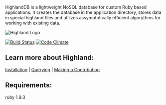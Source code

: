 HighlandDB is a lightweight NoSQL database for custom Ruby based applications. It creates the database in the application directory, stores data in special highland files and utilizes assymptotically efficient algorythms for working with existing data.

![Highland Logo](https://raw.github.com/mac-r/highland/master/logo.png)

[![Build Status](https://secure.travis-ci.org/mac-r/highland.png)](https://travis-ci.org/mac-r/highland)
[![Code Climate](https://codeclimate.com/badge.png)](https://codeclimate.com/github/mac-r/highland)

## Learn more about Highland:
[Installation](https://github.com/mac-r/highland/wiki/Installation)  |  [Querying](https://github.com/mac-r/highland/wiki/Querying) | [Making a Contribution](https://github.com/mac-r/highland/issues?milestone=&page=1&state=open)

## Requirements:
 ruby 1.9.3
